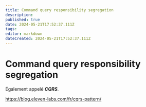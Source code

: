 ```yaml
---
title: Command query responsibility segregation
description: 
published: true
date: 2024-05-21T17:52:37.111Z
tags: 
editor: markdown
dateCreated: 2024-05-21T17:52:37.111Z
---
```


# Command query responsibility segregation

Également appelé ***CQRS***.

<https://blog.eleven-labs.com/fr/cqrs-pattern/>
